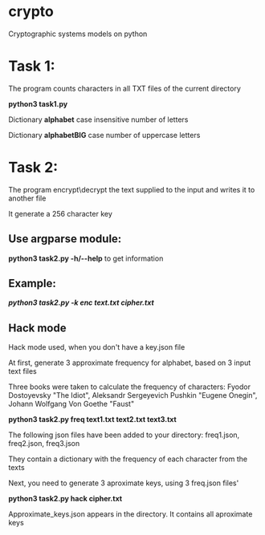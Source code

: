 # crypto
Cryptographic systems models on python

Task 1:
==
The program counts characters in all TXT files of the current directory

**python3 task1.py**

Dictionary **alphabet** case insensitive number of letters

Dictionary **alphabetBIG** case number of uppercase letters


Task 2:
==
The program encrypt\decrypt the text supplied to the input and writes it to another file

It generate a 256 character key
 
Use argparse module:
--------------------
**python3 task2.py -h/--help** to get information

Example:
--------
***python3 task2.py -k enc text.txt cipher.txt***

Hack mode
---

Hack mode used, when you don't have a key.json file

At first, generate 3 approximate frequency for alphabet,  based on 3 input text files

Three books were taken to calculate the frequency of characters: Fyodor Dostoyevsky "The Idiot", 	Aleksandr Sergeyevich Pushkin "Eugene Onegin", Johann Wolfgang Von Goethe "Faust"

**python3 task2.py freq text1.txt text2.txt text3.txt**

The following json files have been added to your directory: freq1.json, freq2.json, freq3.json

They contain a dictionary with the frequency of each character from the texts

Next, you need to generate 3 aproximate keys, using 3 freq.json files'

**python3 task2.py hack cipher.txt**

Approximate_keys.json appears in the directory. It contains all aproximate keys

